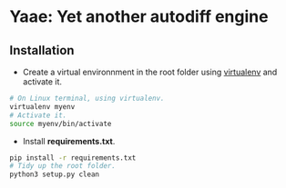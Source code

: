 # Yaae: Yet another autodiff engine

## Installation

- Create a virtual environnment in the root folder using [virtualenv][virtualenv] and activate it.

```bash
# On Linux terminal, using virtualenv.
virtualenv myenv
# Activate it.
source myenv/bin/activate
```

- Install **requirements.txt**.

```bash
pip install -r requirements.txt
# Tidy up the root folder.
python3 setup.py clean
```

<!---
Variables with links.
-->

[virtualenv]: https://packaging.python.org/guides/installing-using-pip-and-virtual-environments/

[conda]: https://docs.conda.io/projects/conda/en/latest/user-guide/tasks/manage-environments.html